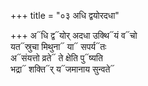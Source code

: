 +++
title = "०३ अधि द्वयोरदधा"

+++
अ᳓धि द्व᳓योर् अदधा उक्थि᳓यं व᳓चो  
यत᳓स्रुचा मिथुना᳓ या᳓ सपर्य᳓तः  
अ᳓संयत्तो व्रते᳓ ते क्षेति पु᳓ष्यति  
भद्रा᳓ शक्ति᳓र् य᳓जमानाय सुन्वते᳓